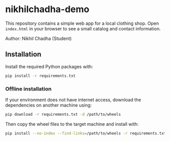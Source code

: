# nikhilchadha-demo

This repository contains a simple web app for a local clothing shop. Open `index.html` in your browser to see a small catalog and contact information.

Author: Nikhil Chadha (Student)

## Installation

Install the required Python packages with:

```bash
pip install -r requirements.txt
```

### Offline installation

If your environment does not have internet access, download the dependencies on
another machine using:

```bash
pip download -r requirements.txt -d /path/to/wheels
```

Then copy the wheel files to the target machine and install with:

```bash
pip install --no-index --find-links=/path/to/wheels -r requirements.txt
```
